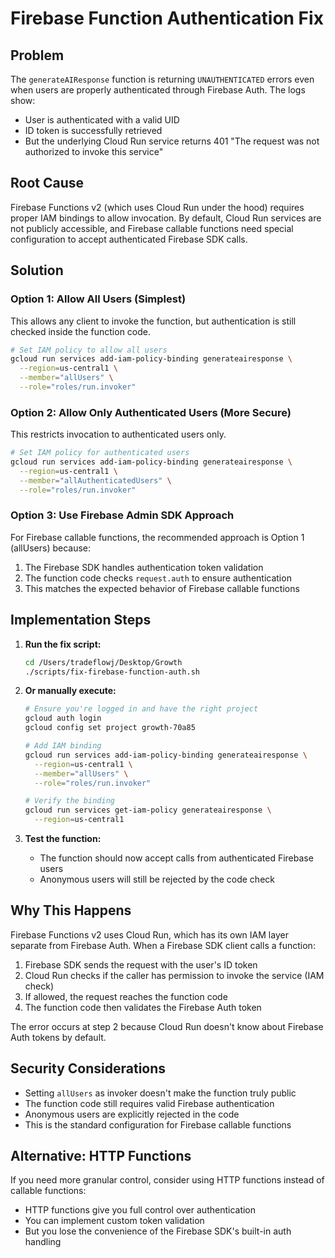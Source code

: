 # Firebase Function Authentication Fix

## Problem
The `generateAIResponse` function is returning `UNAUTHENTICATED` errors even when users are properly authenticated through Firebase Auth. The logs show:
- User is authenticated with a valid UID
- ID token is successfully retrieved
- But the underlying Cloud Run service returns 401 "The request was not authorized to invoke this service"

## Root Cause
Firebase Functions v2 (which uses Cloud Run under the hood) requires proper IAM bindings to allow invocation. By default, Cloud Run services are not publicly accessible, and Firebase callable functions need special configuration to accept authenticated Firebase SDK calls.

## Solution

### Option 1: Allow All Users (Simplest)
This allows any client to invoke the function, but authentication is still checked inside the function code.

```bash
# Set IAM policy to allow all users
gcloud run services add-iam-policy-binding generateairesponse \
  --region=us-central1 \
  --member="allUsers" \
  --role="roles/run.invoker"
```

### Option 2: Allow Only Authenticated Users (More Secure)
This restricts invocation to authenticated users only.

```bash
# Set IAM policy for authenticated users
gcloud run services add-iam-policy-binding generateairesponse \
  --region=us-central1 \
  --member="allAuthenticatedUsers" \
  --role="roles/run.invoker"
```

### Option 3: Use Firebase Admin SDK Approach
For Firebase callable functions, the recommended approach is Option 1 (allUsers) because:
1. The Firebase SDK handles authentication token validation
2. The function code checks `request.auth` to ensure authentication
3. This matches the expected behavior of Firebase callable functions

## Implementation Steps

1. **Run the fix script:**
   ```bash
   cd /Users/tradeflowj/Desktop/Growth
   ./scripts/fix-firebase-function-auth.sh
   ```

2. **Or manually execute:**
   ```bash
   # Ensure you're logged in and have the right project
   gcloud auth login
   gcloud config set project growth-70a85

   # Add IAM binding
   gcloud run services add-iam-policy-binding generateairesponse \
     --region=us-central1 \
     --member="allUsers" \
     --role="roles/run.invoker"

   # Verify the binding
   gcloud run services get-iam-policy generateairesponse \
     --region=us-central1
   ```

3. **Test the function:**
   - The function should now accept calls from authenticated Firebase users
   - Anonymous users will still be rejected by the code check

## Why This Happens

Firebase Functions v2 uses Cloud Run, which has its own IAM layer separate from Firebase Auth. When a Firebase SDK client calls a function:

1. Firebase SDK sends the request with the user's ID token
2. Cloud Run checks if the caller has permission to invoke the service (IAM check)
3. If allowed, the request reaches the function code
4. The function code then validates the Firebase Auth token

The error occurs at step 2 because Cloud Run doesn't know about Firebase Auth tokens by default.

## Security Considerations

- Setting `allUsers` as invoker doesn't make the function truly public
- The function code still requires valid Firebase authentication
- Anonymous users are explicitly rejected in the code
- This is the standard configuration for Firebase callable functions

## Alternative: HTTP Functions

If you need more granular control, consider using HTTP functions instead of callable functions:
- HTTP functions give you full control over authentication
- You can implement custom token validation
- But you lose the convenience of the Firebase SDK's built-in auth handling